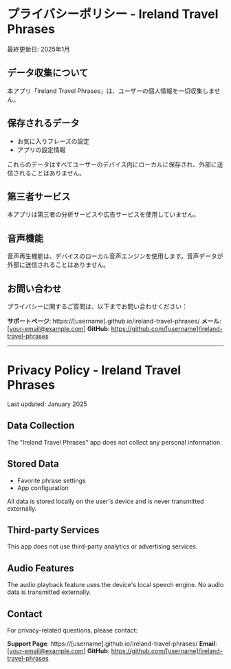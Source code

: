 # プライバシーポリシー - Ireland Travel Phrases

最終更新日: 2025年1月

## データ収集について
本アプリ「Ireland Travel Phrases」は、ユーザーの個人情報を一切収集しません。

## 保存されるデータ
- お気に入りフレーズの設定
- アプリの設定情報

これらのデータはすべてユーザーのデバイス内にローカルに保存され、外部に送信されることはありません。

## 第三者サービス
本アプリは第三者の分析サービスや広告サービスを使用していません。

## 音声機能
音声再生機能は、デバイスのローカル音声エンジンを使用します。音声データが外部に送信されることはありません。

## お問い合わせ
プライバシーに関するご質問は、以下までお問い合わせください：

**サポートページ**: https://[username].github.io/ireland-travel-phrases/
**メール**: [your-email@example.com]
**GitHub**: https://github.com/[username]/ireland-travel-phrases

---

# Privacy Policy - Ireland Travel Phrases

Last updated: January 2025

## Data Collection
The "Ireland Travel Phrases" app does not collect any personal information.

## Stored Data
- Favorite phrase settings
- App configuration

All data is stored locally on the user's device and is never transmitted externally.

## Third-party Services
This app does not use third-party analytics or advertising services.

## Audio Features
The audio playback feature uses the device's local speech engine. No audio data is transmitted externally.

## Contact
For privacy-related questions, please contact:

**Support Page**: https://[username].github.io/ireland-travel-phrases/
**Email**: [your-email@example.com]
**GitHub**: https://github.com/[username]/ireland-travel-phrases